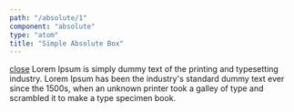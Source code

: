 ```yaml
---
path: "/absolute/1"
component: "absolute"
type: "atom"
title: "Simple Absolute Box"
---
```

<Card border="1px solid cyan">
  <Relative p={5}>
    <Absolute
      height="15px"
      top="20px"
      right="20px"
    >
      <a href='#'>close</a>
    </Absolute>
    Lorem Ipsum is simply dummy text of the printing and typesetting industry. Lorem Ipsum has been the industry's standard dummy text ever since the 1500s, when an unknown printer took a galley of type and scrambled it to make a type specimen book.
  </Relative>
</Card>
